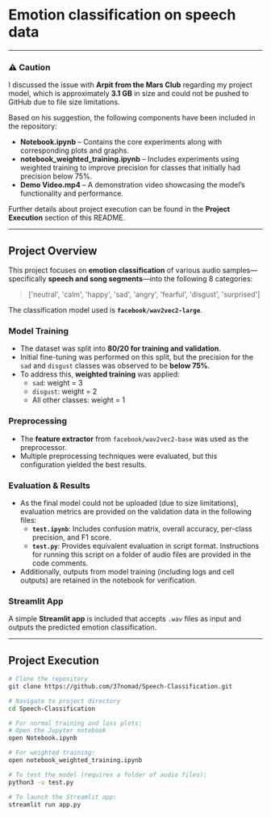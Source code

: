 # Emotion classification on speech data

---

### ⚠️ **Caution**

I discussed the issue with **Arpit from the Mars Club** regarding my project model, which is approximately **3.1 GB** in size and could not be pushed to GitHub due to file size limitations.

Based on his suggestion, the following components have been included in the repository:

- **Notebook.ipynb** – Contains the core experiments along with corresponding plots and graphs.  
- **notebook_weighted_training.ipynb** – Includes experiments using weighted training to improve precision for classes that initially had precision below 75%.  
- **Demo Video.mp4** – A demonstration video showcasing the model’s functionality and performance.

Further details about project execution can be found in the **Project Execution** section of this README.

---


## Project Overview

This project focuses on **emotion classification** of various audio samples—specifically **speech and song segments**—into the following 8 categories:

> ['neutral', 'calm', 'happy', 'sad', 'angry', 'fearful', 'disgust', 'surprised']
> 

The classification model used is **`facebook/wav2vec2-large`**.

### Model Training

- The dataset was split into **80/20 for training and validation**.
- Initial fine-tuning was performed on this split, but the precision for the `sad` and `disgust` classes was observed to be **below 75%**.
- To address this, **weighted training** was applied:
    - `sad`: weight = 3
    - `disgust`: weight = 2
    - All other classes: weight = 1

### Preprocessing

- The **feature extractor** from `facebook/wav2vec2-base` was used as the preprocessor.
- Multiple preprocessing techniques were evaluated, but this configuration yielded the best results.

### Evaluation & Results

- As the final model could not be uploaded (due to size limitations), evaluation metrics are provided on the validation data in the following files:
    - **`test.ipynb`**: Includes confusion matrix, overall accuracy, per-class precision, and F1 score.
    - **`test.py`**: Provides equivalent evaluation in script format. Instructions for running this script on a folder of audio files are provided in the code comments.
- Additionally, outputs from model training (including logs and cell outputs) are retained in the notebook for verification.

### Streamlit App

A simple **Streamlit app** is included that accepts `.wav` files as input and outputs the predicted emotion classification.

---

## Project Execution

```bash
# Clone the repository
git clone https://github.com/37nomad/Speech-Classification.git

# Navigate to project directory
cd Speech-Classification

# For normal training and loss plots:
# Open the Jupyter notebook
open Notebook.ipynb

# For weighted training:
open notebook_weighted_training.ipynb

# To test the model (requires a folder of audio files):
python3 -u test.py

# To launch the Streamlit app:
streamlit run app.py
```

